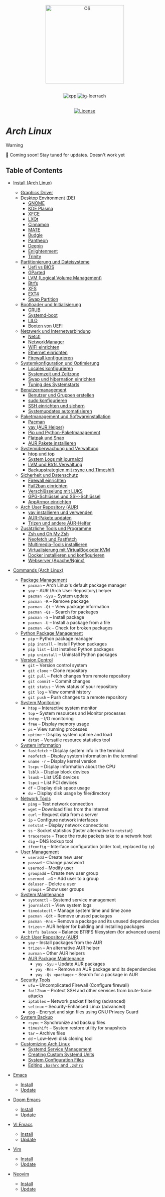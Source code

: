 <p align="center">
  <a href="https://skillicons.dev">
    <img src="https://skillicons.dev/icons?i=arch" alt="OS" width="250"/>
  </a>
</p>
<br>
<div align="center">
<img alt="xpp" src="https://img.shields.io/badge/Linux-F7DF1E">
<img alt="tg-loerrach" src="https://img.shields.io/badge/Peharge-red">
<br>
<br>

[![License](https://img.shields.io/badge/license-MIT-blue.svg)](https://opensource.org/licenses/MIT)
</div>

# _Arch Linux_

> [!WARNING]  
> 🚀 Coming soon! Stay tuned for updates. Doesn't work yet

## Table of Contents

- [Install (Arch Linux)](https://github.com/Peharge/Linux/tree/main/arch/install.md)
  - [Graphics Driver](https://github.com/Peharge/Linux/tree/main/arch/install.md#graphics-driver)
  - [Desktop Environment (DE)](https://github.com/Peharge/Linux/tree/main/arch/install.md#desktop-environment-de)
    - [GNOME](https://github.com/Peharge/Linux/tree/main/arch/install.md#gnome)
    - [KDE Plasma](https://github.com/Peharge/Linux/tree/main/arch/install.md#kde-plasma)
    - [XFCE](https://github.com/Peharge/Linux/tree/main/arch/install.md#xfce)
    - [LXQt](https://github.com/Peharge/Linux/tree/main/arch/install.md#lxqt)
    - [Cinnamon](https://github.com/Peharge/Linux/tree/main/arch/install.md#cinnamon)
    - [MATE](https://github.com/Peharge/Linux/tree/main/arch/install.md#mate)
    - [Budgie](https://github.com/Peharge/Linux/tree/main/arch/install.md#budgie)
    - [Pantheon](https://github.com/Peharge/Linux/tree/main/arch/install.md#pantheon)
    - [Deepin](https://github.com/Peharge/Linux/tree/main/arch/install.md#deepin)
    - [Enlightenment](https://github.com/Peharge/Linux/tree/main/arch/install.md#enlightenment)
    - [Trinity](https://github.com/Peharge/Linux/tree/main/arch/install.md#trinity)
  - [Partitionierung und Dateisysteme](https://github.com/Peharge/Linux/tree/main/arch/install.md#partitionierung-und-dateisysteme)
    - [Uefi vs BIOS](https://github.com/Peharge/Linux/tree/main/arch/install.md#uefi-vs-bios)
    - [GParted](https://github.com/Peharge/Linux/tree/main/arch/install.md#gparted)
    - [LVM (Logical Volume Management)](https://github.com/Peharge/Linux/tree/main/arch/install.md#lvm-logical-volume-management)
    - [Btrfs](https://github.com/Peharge/Linux/tree/main/arch/install.md#btrfs)
    - [XFS](https://github.com/Peharge/Linux/tree/main/arch/install.md#xfs)
    - [EXT4](https://github.com/Peharge/Linux/tree/main/arch/install.md#ext4)
    - [Swap Partition](https://github.com/Peharge/Linux/tree/main/arch/install.md#swap-partition)
  - [Bootloader und Initialisierung](https://github.com/Peharge/Linux/tree/main/arch/install.md#bootloader-und-initialisierung)
    - [GRUB](https://github.com/Peharge/Linux/tree/main/arch/install.md#grub)
    - [Systemd-boot](https://github.com/Peharge/Linux/tree/main/arch/install.md#systemd-boot)
    - [LILO](https://github.com/Peharge/Linux/tree/main/arch/install.md#lilo)
    - [Booten von UEFI](https://github.com/Peharge/Linux/tree/main/arch/install.md#booten-von-uefi)
  - [Netzwerk und Internetverbindung](https://github.com/Peharge/Linux/tree/main/arch/install.md#netzwerk-und-internetverbindung)
    - [Netctl](https://github.com/Peharge/Linux/tree/main/arch/install.md#netctl)
    - [NetworkManager](https://github.com/Peharge/Linux/tree/main/arch/install.md#networkmanager)
    - [WIFI einrichten](https://github.com/Peharge/Linux/tree/main/arch/install.md#wifi-einrichten)
    - [Ethernet einrichten](https://github.com/Peharge/Linux/tree/main/arch/install.md#ethernet-einrichten)
    - [Firewall konfigurieren](https://github.com/Peharge/Linux/tree/main/arch/install.md#firewall-konfigurieren)
  - [Systemkonfiguration und Optimierung](https://github.com/Peharge/Linux/tree/main/arch/install.md#systemkonfiguration-und-optimierung)
    - [Locales konfigurieren](https://github.com/Peharge/Linux/tree/main/arch/install.md#locales-konfigurieren)
    - [Systemzeit und Zeitzone](https://github.com/Peharge/Linux/tree/main/arch/install.md#systemzeit-und-zeitzone)
    - [Swap und hibernation einrichten](https://github.com/Peharge/Linux/tree/main/arch/install.md#swap-und-hibernation-einrichten)
    - [Tuning des Systemstarts](https://github.com/Peharge/Linux/tree/main/arch/install.md#tuning-des-systemstarts)
  - [Benutzermanagement](https://github.com/Peharge/Linux/tree/main/arch/install.md#benutzermanagement)
    - [Benutzer und Gruppen erstellen](https://github.com/Peharge/Linux/tree/main/arch/install.md#benutzer-und-gruppen-erstellen)
    - [sudo konfigurieren](https://github.com/Peharge/Linux/tree/main/arch/install.md#sudo-konfigurieren)
    - [SSH einrichten und sichern](https://github.com/Peharge/Linux/tree/main/arch/install.md#ssh-einrichten-und-sichern)
    - [Systemupdates automatisieren](https://github.com/Peharge/Linux/tree/main/arch/install.md#systemupdates-automatisieren)
  - [Paketmanagement und Softwareinstallation](https://github.com/Peharge/Linux/tree/main/arch/install.md#paketmanagement-und-softwareinstallation)
    - [Pacman](https://github.com/Peharge/Linux/tree/main/arch/install.md#pacman)
    - [yay (AUR Helper)](https://github.com/Peharge/Linux/tree/main/arch/install.md#yay-aur-helper)
    - [Pip und Python-Paketmanagement](https://github.com/Peharge/Linux/tree/main/arch/install.md#pip-und-python-paketmanagement)
    - [Flatpak und Snap](https://github.com/Peharge/Linux/tree/main/arch/install.md#flatpak-und-snap)
    - [AUR Pakete installieren](https://github.com/Peharge/Linux/tree/main/arch/install.md#aur-pakete-installieren)
  - [Systemüberwachung und Verwaltung](https://github.com/Peharge/Linux/tree/main/arch/install.md#systemueberwachung-und-verwaltung)
    - [htop und top](https://github.com/Peharge/Linux/tree/main/arch/install.md#htop-und-top)
    - [System Logs mit journalctl](https://github.com/Peharge/Linux/tree/main/arch/install.md#system-logs-mit-journalctl)
    - [LVM und Btrfs Verwaltung](https://github.com/Peharge/Linux/tree/main/arch/install.md#lvm-und-btrfs-verwaltung)
    - [Backupstrategien mit rsync und Timeshift](https://github.com/Peharge/Linux/tree/main/arch/install.md#backupstrategien-mit-rsync-und-timeshift)
  - [Sicherheit und Datenschutz](https://github.com/Peharge/Linux/tree/main/arch/install.md#sicherheit-und-datenschutz)
    - [Firewall einrichten](https://github.com/Peharge/Linux/tree/main/arch/install.md#firewall-einrichten)
    - [Fail2ban einrichten](https://github.com/Peharge/Linux/tree/main/arch/install.md#fail2ban-einrichten)
    - [Verschlüsselung mit LUKS](https://github.com/Peharge/Linux/tree/main/arch/install.md#verschluesselung-mit-luks)
    - [GPG-Schlüssel und SSH-Schlüssel](https://github.com/Peharge/Linux/tree/main/arch/install.md#gpg-schluessel-und-ssh-schluessel)
    - [AppArmor einrichten](https://github.com/Peharge/Linux/tree/main/arch/install.md#apparmor-einrichten)
  - [Arch User Repository (AUR)](https://github.com/Peharge/Linux/tree/main/arch/install.md#arch-user-repository-aur)
    - [yay installieren und verwenden](https://github.com/Peharge/Linux/tree/main/arch/install.md#yay-installieren-und-verwenden)
    - [AUR-Pakete updaten](https://github.com/Peharge/Linux/tree/main/arch/install.md#aur-pakete-updaten)
    - [Trizen und andere AUR-Helfer](https://github.com/Peharge/Linux/tree/main/arch/install.md#trizen-und-andere-aur-helfer)
  - [Zusätzliche Tools und Programme](https://github.com/Peharge/Linux/tree/main/arch/install.md#zusaetzliche-tools-und-programme)
    - [Zsh und Oh My Zsh](https://github.com/Peharge/Linux/tree/main/arch/install.md#zsh-und-oh-my-zsh)
    - [Neofetch und Fastfetch](https://github.com/Peharge/Linux/tree/main/arch/install.md#neofetch-und-fastfetch)
    - [Multimedia-Tools installieren](https://github.com/Peharge/Linux/tree/main/arch/install.md#multimedia-tools-installieren)
    - [Virtualisierung mit VirtualBox oder KVM](https://github.com/Peharge/Linux/tree/main/arch/install.md#virtualisierung-mit-virtualbox-oder-kvm)
    - [Docker installieren und konfigurieren](https://github.com/Peharge/Linux/tree/main/arch/install.md#docker-installieren-und-konfigurieren)
    - [Webserver (Apache/Nginx)](https://github.com/Peharge/Linux/tree/main/arch/install.md#webserver-apachennginx)

- [Commands (Arch Linux)](https://github.com/Peharge/Linux/tree/main/arch/install.md#commands-arch-linux)
  - [Package Management](https://github.com/Peharge/Linux/tree/main/arch/install.md#package-management)
    - `pacman` – Arch Linux's default package manager
    - `yay` – AUR (Arch User Repository) helper
    - `pacman -Syu` – System update
    - `pacman -R` – Remove package
    - `pacman -Qi` – View package information
    - `pacman -Qs` – Search for packages
    - `pacman -S` – Install package
    - `pacman -U` – Install a package from a file
    - `pacman -Qk` – Check for broken packages
  - [Python Package Management](https://github.com/Peharge/Linux/tree/main/arch/install.md#python-package-management)
    - `pip` – Python package manager
    - `pip install` – Install Python packages
    - `pip list` – List installed Python packages
    - `pip uninstall` – Uninstall Python packages
  - [Version Control](https://github.com/Peharge/Linux/tree/main/arch/install.md#version-control)
    - `git` – Version control system
    - `git clone` – Clone repository
    - `git pull` – Fetch changes from remote repository
    - `git commit` – Commit changes
    - `git status` – View status of your repository
    - `git log` – View commit history
    - `git push` – Push changes to a remote repository
  - [System Monitoring](https://github.com/Peharge/Linux/tree/main/arch/install.md#system-monitoring)
    - `htop` – Interactive system monitor
    - `top` – System resources and Monitor processes
    - `iotop` – I/O monitoring
    - `free` – Display memory usage
    - `ps` – View running processes
    - `uptime` – Display system uptime and load
    - `dstat` – Versatile resource statistics tool
  - [System Information](https://github.com/Peharge/Linux/tree/main/arch/install.md#system-information)
    - `fastfetch` – Display system info in the terminal
    - `neofetch` – Display system information in the terminal
    - `uname -r` – Display kernel version
    - `lscpu` – Display information about the CPU
    - `lsblk` – Display block devices
    - `lsusb` – List USB devices
    - `lspci` – List PCI devices
    - `df` – Display disk space usage
    - `du` – Display disk usage by file/directory
  - [Network Tools](https://github.com/Peharge/Linux/tree/main/arch/install.md#network-tools)
    - `ping` – Test network connection
    - `wget` – Download files from the Internet
    - `curl` – Request data from a server
    - `ip` – Configure network interfaces
    - `netstat` – Display network connections
    - `ss` – Socket statistics (faster alternative to `netstat`)
    - `traceroute` – Trace the route packets take to a network host
    - `dig` – DNS lookup tool
    - `ifconfig` – Interface configuration (older tool, replaced by `ip`)
  - [User Management](https://github.com/Peharge/Linux/tree/main/arch/install.md#user-management)
    - `useradd` – Create new user
    - `passwd` – Change password
    - `usermod` – Modify user
    - `groupadd` – Create new user group
    - `usermod -aG` – Add user to a group
    - `deluser` – Delete a user
    - `groups` – Show user groups
  - [System Maintenance](https://github.com/Peharge/Linux/tree/main/arch/install.md#system-maintenance)
    - `systemctl` – Systemd service management
    - `journalctl` – View system logs
    - `timedatectl` – Manage system time and time zone
    - `pacman -Qdt` – Remove unused packages
    - `pacman -Rns` – Remove a package and its unused dependencies
    - `trizen` – AUR helper for building and installing packages
    - `btrfs balance` – Balance BTRFS filesystem (for advanced users)
  - [Arch User Repository (AUR)](https://github.com/Peharge/Linux/tree/main/arch/install.md#arch-user-repository-aur)
    - `yay` – Install packages from the AUR
    - `trizen` – An alternative AUR helper
    - `aurman` – Other AUR helpers
    - [AUR Package Maintenance](https://github.com/Peharge/Linux/tree/main/arch/install.md#aur-package-maintenance)
      - `yay -Syu` – Update AUR packages
      - `yay -Rns` – Remove an AUR package and its dependencies
      - `yay -Qs <package>` – Search for a package in AUR
  - [Security Tools](https://github.com/Peharge/Linux/tree/main/arch/install.md#security-tools)
    - `ufw` – Uncomplicated Firewall (Configure firewall)
    - `fail2ban` – Protect SSH and other services from brute-force attacks
    - `iptables` – Network packet filtering (advanced)
    - `selinux` – Security-Enhanced Linux (advanced)
    - `gpg` – Encrypt and sign files using GNU Privacy Guard
  - [System Backup](https://github.com/Peharge/Linux/tree/main/arch/install.md#system-backup)
    - `rsync` – Synchronize and backup files
    - `timeshift` – System restore utility for snapshots
    - `tar` – Archive files
    - `dd` – Low-level disk cloning tool
  - [Customizing Arch Linux](https://github.com/Peharge/Linux/tree/main/arch/install.md#customizing-arch-linux)
    - [Systemd Service Management](https://github.com/Peharge/Linux/tree/main/arch/install.md#systemd-service-management)
    - [Creating Custom Systemd Units](https://github.com/Peharge/Linux/tree/main/arch/install.md#creating-custom-systemd-units)
    - [System Configuration Files](https://github.com/Peharge/Linux/tree/main/arch/install.md#system-configuration-files)
    - [Editing `.bashrc` and `.zshrc`](https://github.com/Peharge/Linux/tree/main/arch/install.md#editing-bashrc-and-zshrc)
  
- [Emacs](https://github.com/Peharge/Linux/tree/main/arch/install.md#emacs)
  - [Install](https://github.com/Peharge/Linux/tree/main/arch/install.md#install)
  - [Update](https://github.com/Peharge/Linux/tree/main/arch/install.md#update)
- [Doom Emacs](https://github.com/Peharge/Linux/tree/main/arch/install.md#doom-emacs)
  - [Install](https://github.com/Peharge/Linux/tree/main/arch/install.md#install-1)
  - [Update](https://github.com/Peharge/Linux/tree/main/arch/install.md#update-1)
- [VI Emacs](https://github.com/Peharge/Linux/tree/main/arch/install.md#vi-emacs)
  - [Install](https://github.com/Peharge/Linux/tree/main/arch/install.md#install-2)
  - [Update](https://github.com/Peharge/Linux/tree/main/arch/install.md#update-2)
- [Vim](https://github.com/Peharge/Linux/tree/main/arch/install.md#vim)
  - [Install](https://github.com/Peharge/Linux/tree/main/arch/install.md#install-3)
  - [Update](https://github.com/Peharge/Linux/tree/main/arch/install.md#update-3)
- [Neovim](https://github.com/Peharge/Linux/tree/main/arch/install.md#neovim)
  - [Install](https://github.com/Peharge/Linux/tree/main/arch/install.md#install-4)
  - [Update](https://github.com/Peharge/Linux/tree/main/arch/install.md#update-4)
